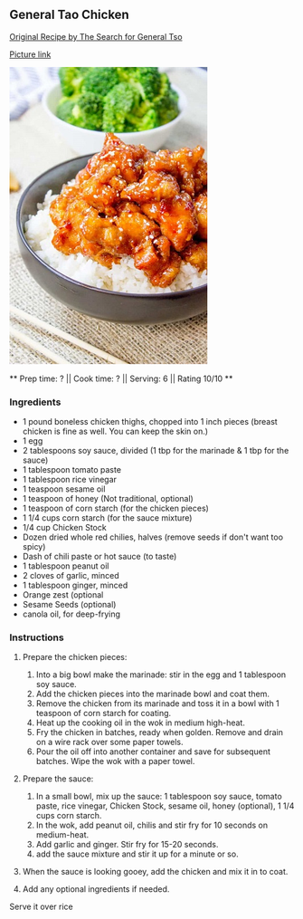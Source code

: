 ## General Tao Chicken

[Original Recipe by The Search for General Tso](http://www.thesearchforgeneraltso.com/tso/recipe.html)

[Picture link](https://dinnerthendessert.com/general-tsos-chicken/)

![Picture](../img/general_tso_chicken.jpg)

** Prep time: ? || Cook time: ? || Serving: 6 || Rating 10/10 **

### Ingredients

- 1 pound boneless chicken thighs, chopped into 1 inch pieces (breast chicken is fine as well. You can keep the skin on.)
- 1 egg
- 2 tablespoons soy sauce, divided (1 tbp for the marinade & 1 tbp for the sauce)
- 1 tablespoon tomato paste
- 1 tablespoon rice vinegar
- 1 teaspoon sesame oil
- 1 teaspoon of honey (Not traditional, optional)
- 1 teaspoon of corn starch (for the chicken pieces)
- 1 1/4 cups corn starch (for the sauce mixture)
- 1/4 cup Chicken Stock
- Dozen dried whole red chilies, halves (remove seeds if don't want too spicy)
- Dash of chili paste or hot sauce (to taste)
- 1 tablespoon peanut oil
- 2 cloves of garlic, minced
- 1 tablespoon ginger, minced
- Orange zest (optional
- Sesame Seeds (optional)
- canola oil, for deep-frying

### Instructions

1. Prepare the chicken pieces: 
	1. Into a big bowl make the marinade: stir in the egg and 1 tablespoon soy sauce.  
	2. Add the chicken pieces into the marinade bowl and coat them.
	3. Remove the chicken from its marinade and toss it in a bowl with 1 teaspoon of corn starch for coating.
	4. Heat up the cooking oil in the wok in medium high-heat. 
	5. Fry the chicken in batches, ready when golden. Remove and drain on a wire rack over some paper towels. 
	6. Pour the oil off into another container and save for subsequent batches. Wipe the wok with a paper towel.

2. Prepare the sauce: 
	1. In a small bowl, mix up the sauce: 1 tablespoon soy sauce, tomato paste, rice vinegar, Chicken Stock, sesame oil, honey (optional), 1 1/4 cups corn starch.
	2. In the wok, add peanut oil, chilis and stir fry for 10 seconds on medium-heat. 
	3. Add garlic and ginger. Stir fry for 15-20 seconds. 
	4. add the sauce mixture and stir it up for a minute or so.

3. When the sauce is looking gooey, add the chicken and mix it in to coat.

4. Add any optional ingredients if needed. 

Serve it over rice

